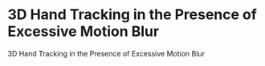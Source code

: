 # 3D Hand Tracking in the Presence of Excessive Motion Blur

3D Hand Tracking in the Presence of Excessive Motion Blur
